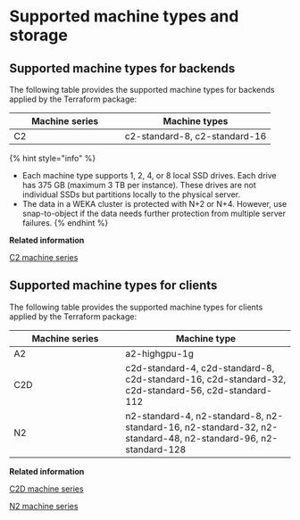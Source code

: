 # Supported machine types and storage

## Supported machine types for backends

The following table provides the supported machine types for backends applied by the Terraform package:

<table><thead><tr><th width="183">Machine series</th><th>Machine types</th></tr></thead><tbody><tr><td>C2</td><td>c2-standard-8, c2-standard-16</td></tr></tbody></table>

{% hint style="info" %}
* Each machine type supports 1, 2, 4, or 8 local SSD drives. Each drive has 375 GB (maximum 3 TB per instance). These drives are not individual SSDs but partitions locally to the physical server.
* The data in a WEKA cluster is protected with N+2 or N+4. However, use snap-to-object if the data needs further protection from multiple server failures.
{% endhint %}

**Related information**

[C2 machine series](https://cloud.google.com/compute/docs/compute-optimized-machines#c2\_machine\_types)

## Supported machine types for clients

The following table provides the supported machine types for clients applied by the Terraform package:

<table><thead><tr><th width="184">Machine series</th><th>Machine type</th></tr></thead><tbody><tr><td>A2</td><td>a2-highgpu-1g</td></tr><tr><td>C2D</td><td>c2d-standard-4, c2d-standard-8, c2d-standard-16, c2d-standard-32, c2d-standard-56, c2d-standard-112</td></tr><tr><td>N2</td><td>n2-standard-4, n2-standard-8, n2-standard-16, n2-standard-32, n2-standard-48, n2-standard-96, n2-standard-128</td></tr></tbody></table>

**Related information**

[C2D machine series](https://cloud.google.com/compute/docs/compute-optimized-machines#c2d\_series)

[N2 machine series](https://cloud.google.com/compute/docs/general-purpose-machines#n2\_series)
